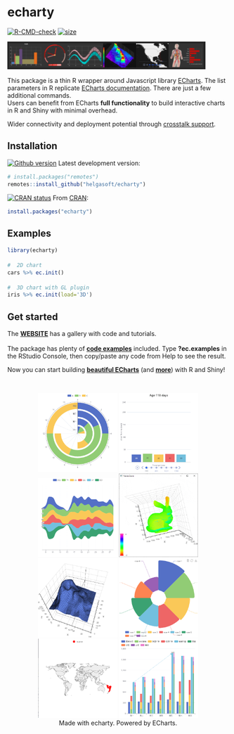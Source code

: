 
<!-- README.md is generated from README.Rmd. Please edit that file -->

# echarty

<!-- badges: start -->

[![R-CMD-check](https://github.com/helgasoft/echarty/actions/workflows/R-CMD-check.yaml/badge.svg)](https://github.com/helgasoft/echarty/actions/workflows/R-CMD-check.yaml)
[![size](https://img.shields.io/github/languages/code-size/helgasoft/echarty)](https://github.com/helgasoft/echarty/releases/)
<!--
[![CRAN
downloads](https://cranlogs.r-pkg.org/badges/last-day/echarty)](https://cranlogs.r-pkg.org/badges/last-day/echarty)   -->
<!-- badges: end -->

<a href='https://helgasoft.github.io/echarty'><img src="man/figs/echarty.gallery.png" alt="echarty.gallery" /></a>

This package is a thin R wrapper around Javascript library
[ECharts](https://echarts.apache.org/en/index.html). The list
parameters in R replicate [ECharts
documentation](https://echarts.apache.org/en/option.html). There are
just a few additional commands.  
Users can benefit from ECharts **full functionality** to build
interactive charts in R and Shiny with minimal overhead.  

Wider connectivity and deployment potential through [crosstalk
support](https://helgasoft.github.io/echarty/xtalk.html).  


## Installation

[![Github version](https://img.shields.io/github/v/release/helgasoft/echarty?label=github)](https://github.com/helgasoft/echarty/releases) 
Latest development version:

``` r
# install.packages("remotes")
remotes::install_github("helgasoft/echarty")
```

[![CRAN
status](https://www.r-pkg.org/badges/version/echarty)](https://cran.r-project.org/package=echarty) 
From [CRAN](https://CRAN.R-project.org):

``` r
install.packages("echarty")
```

## Examples

``` r
library(echarty)

#  2D chart
cars %>% ec.init()

#  3D chart with GL plugin
iris %>% ec.init(load='3D')
```

## Get started

The [**WEBSITE**](https://helgasoft.github.io/echarty) has a gallery with code and tutorials.  
<br /> The package has plenty of [**code
examples**](https://github.com/helgasoft/echarty/blob/main/R/examples.R)
included. Type
**?ec.examples** in the RStudio Console, then copy/paste any code from Help to
see the result.  

Now you can start building [**beautiful
ECharts**](https://echarts.apache.org/examples/en/index.html) (and
[**more**](https://www.makeapie.com)) with R and Shiny!

 <br />
<p align="center">
<img src="man/figs/ssPolarStack.png" alt="Polar Stack" width="180"/>
<img src="man/figs/ssBars.gif" width="180"/>
<img src="man/figs/ssThemeRiver.png" width="180"/>
<img src="man/figs/ssBunny.gif" width="180"/> <br />
<img src="man/figs/ssVolcano.png" width="180"/>
<img src="man/figs/ssRose.png" width="180"/>
<img src="man/figs/ssGeomap.png" width="180"/>
<img src="man/figs/ssStackBar.png" width="180"/> <br />Made with
echarty. Powered by ECharts.
</p>
